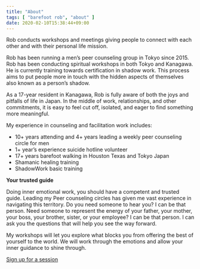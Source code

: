 ```yaml
---
title: "About"
tags: [ "barefoot rob", "about" ]
date: 2020-02-10T15:38:44+09:00
---
```


Rob conducts workshops and meetings giving people to connect with each other and with their personal life mission.

Rob has been running a men’s peer counseling group in Tokyo since 2015. Rob has been conducting spiritual workshops in both Tokyo and Kanagawa. He is currently training towards certification in shadow work. This process aims to put people more in touch with the hidden aspects of themselves also known as a person’s shadow. 

As a 17-year resident in Kanagawa, Rob is fully aware of both the joys and pitfalls of life in Japan. In the middle of work, relationships, and other commitments, it is easy to feel cut off, isolated, and eager to find something more meaningful.

My experience in counseling and facilitation work includes:

* 10+ years attending and 4+ years leading a weekly peer counseling circle for men
* 1+ year’s experience suicide hotline volunteer
* 17+ years barefoot walking in Houston Texas and Tokyo Japan
* Shamanic healing training
* ShadowWork basic training

**Your trusted guide**

Doing inner emotional work, you should have a competent and trusted guide. Leading my Peer counseling circles has given me vast experience in navigating this territory.  Do you need someone to hear you?  I can be that person.  Need someone to represent the energy of your father, your mother, your boss, your brother, sister, or your employee?  I can be that person. I can ask you the questions that will help you see the way forward.

My workshops will let you explore what blocks you from offering the best of yourself to the world. We will work through the emotions and allow your inner guidance to shine through.  

[Sign up for a session](/contact)
